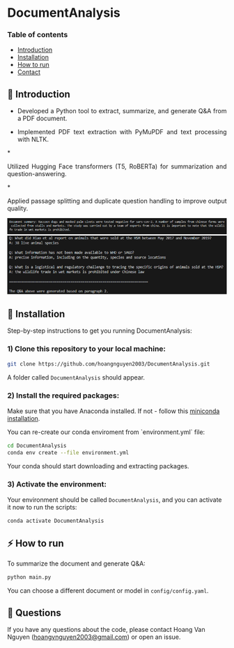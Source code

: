 # DocumentAnalysis

### Table of contents
* [Introduction](#star2-introduction)
* [Installation](#wrench-installation)
* [How to run](#zap-how-to-run) 
* [Contact](#raising_hand-questions)

## :star2: Introduction

* <p align="justify">Developed a Python tool to extract, summarize, and generate Q&A from a PDF document.</p>
* <p align="justify">Implemented PDF text extraction with PyMuPDF and text processing with NLTK.
</p>
* <p align="justify">Utilized Hugging Face transformers (T5, RoBERTa) for summarization and question-answering.</p>
* <p align="justify">Applied passage splitting and duplicate question handling to improve output quality.</p>

![summary](/images/summary.png)
![qa](/images/qa.png)

## :wrench: Installation

<p align="justify">Step-by-step instructions to get you running DocumentAnalysis:</p>

### 1) Clone this repository to your local machine:

```bash
git clone https://github.com/hoangnguyen2003/DocumentAnalysis.git
```

A folder called `DocumentAnalysis` should appear.

### 2) Install the required packages:

Make sure that you have Anaconda installed. If not - follow this [miniconda installation](https://www.anaconda.com/docs/getting-started/miniconda/install).

<p align="justify">You can re-create our conda enviroment from `environment.yml` file:</p>

```bash
cd DocumentAnalysis
conda env create --file environment.yml
```

<p align="justify">Your conda should start downloading and extracting packages.</p>

### 3) Activate the environment:

Your environment should be called `DocumentAnalysis`, and you can activate it now to run the scripts:

```bash
conda activate DocumentAnalysis
```

## :zap: How to run 
<p align="justify">To summarize the document and generate Q&A:</p>

```bash
python main.py
```

You can choose a different document or model in `config/config.yaml`.

## :raising_hand: Questions
If you have any questions about the code, please contact Hoang Van Nguyen (hoangvnguyen2003@gmail.com) or open an issue.